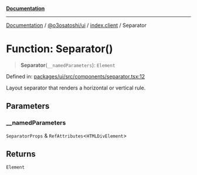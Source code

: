 [**Documentation**](../../../../README.md)

***

[Documentation](../../../../README.md) / [@o3osatoshi/ui](../../README.md) / [index.client](../README.md) / Separator

# Function: Separator()

> **Separator**(`__namedParameters`): `Element`

Defined in: [packages/ui/src/components/separator.tsx:12](https://github.com/o3osatoshi/experiment/blob/67ff251451cab829206391b718d971ec20ce4dfb/packages/ui/src/components/separator.tsx#L12)

Layout separator that renders a horizontal or vertical rule.

## Parameters

### \_\_namedParameters

`SeparatorProps` & `RefAttributes`\<`HTMLDivElement`\>

## Returns

`Element`
